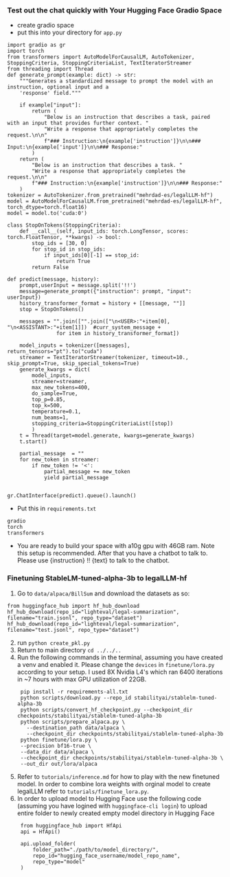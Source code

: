 ### Test out the chat quickly with Your Hugging Face Gradio Space
* create gradio space 
* put this into your directory for `app.py`
```
import gradio as gr
import torch
from transformers import AutoModelForCausalLM, AutoTokenizer, StoppingCriteria, StoppingCriteriaList, TextIteratorStreamer
from threading import Thread
def generate_prompt(example: dict) -> str:
    """Generates a standardized message to prompt the model with an instruction, optional input and a
    'response' field."""

    if example["input"]:
        return (
            "Below is an instruction that describes a task, paired with an input that provides further context. "
            "Write a response that appropriately completes the request.\n\n"
            f"### Instruction:\n{example['instruction']}\n\n### Input:\n{example['input']}\n\n### Response:"
        )
    return (
        "Below is an instruction that describes a task. "
        "Write a response that appropriately completes the request.\n\n"
        f"### Instruction:\n{example['instruction']}\n\n### Response:"
    )
tokenizer = AutoTokenizer.from_pretrained("mehrdad-es/legalLLM-hf")
model = AutoModelForCausalLM.from_pretrained("mehrdad-es/legalLLM-hf", torch_dtype=torch.float16)
model = model.to('cuda:0')

class StopOnTokens(StoppingCriteria):
    def __call__(self, input_ids: torch.LongTensor, scores: torch.FloatTensor, **kwargs) -> bool:
        stop_ids = [30, 0]
        for stop_id in stop_ids:
            if input_ids[0][-1] == stop_id:
                return True
        return False

def predict(message, history):
    prompt,userInput = message.split('!!')
    message=generate_prompt({"instruction": prompt, "input": userInput})
    history_transformer_format = history + [[message, ""]]
    stop = StopOnTokens()

    messages = "".join(["".join(["\n<USER>:"+item[0], "\n<ASSISTANT>:"+item[1]])  #curr_system_message +
                for item in history_transformer_format])

    model_inputs = tokenizer([messages], return_tensors="pt").to("cuda")
    streamer = TextIteratorStreamer(tokenizer, timeout=10., skip_prompt=True, skip_special_tokens=True)
    generate_kwargs = dict(
        model_inputs,
        streamer=streamer,
        max_new_tokens=400,
        do_sample=True,
        top_p=0.85,
        top_k=500,
        temperature=0.1,
        num_beams=1,
        stopping_criteria=StoppingCriteriaList([stop])
        )
    t = Thread(target=model.generate, kwargs=generate_kwargs)
    t.start()

    partial_message  = ""
    for new_token in streamer:
        if new_token != '<':
            partial_message += new_token
            yield partial_message


gr.ChatInterface(predict).queue().launch()
```
* Put this in `requirements.txt`
```
gradio
torch
transformers 
```
* You are ready to build your space with a10g gpu with 46GB ram. Note this setup is recommended. After that you have a chatbot to talk to. Please use {instruction} !! {text} to talk to the chatbot.
### Finetuning StableLM-tuned-alpha-3b to legalLLM-hf
1. Go to `data/alpaca/BillSum` and download the datasets as so:
  ```
  from huggingface_hub import hf_hub_download
  hf_hub_download(repo_id="lighteval/legal-summarization", filename="train.jsonl", repo_type="dataset")
  hf_hub_download(repo_id="lighteval/legal-summarization", filename="test.jsonl", repo_type="dataset")
  ```
2. run `python create_pkl.py`
3. Return to main directory `cd ../../..`
4. Run the following commands in the terminal, assuming you have created a venv and enabled it. Please change the `devices` in `finetune/lora.py` according to your setup. I used 8X Nvidia L4's which ran 6400 iterations in ~7 hours with max GPU utilization of 22GB.
   ```
    pip install -r requirements-all.txt
    python scripts/download.py --repo_id stabilityai/stablelm-tuned-alpha-3b
    python scripts/convert_hf_checkpoint.py --checkpoint_dir checkpoints/stabilityai/stablelm-tuned-alpha-3b
    python scripts/prepare_alpaca.py \
      --destination_path data/alpaca \
      --checkpoint_dir checkpoints/stabilityai/stablelm-tuned-alpha-3b
    python finetune/lora.py \
    --precision bf16-true \
    --data_dir data/alpaca \
    --checkpoint_dir checkpoints/stabilityai/stablelm-tuned-alpha-3b \
    --out_dir out/lora/alpaca
   ```
5. Refer to `tutorials/inference.md` for how to play with the new finetuned model. In order to combine lora weights with orginal model to create legalLLM refer to `tutorials/finetune_lora.py`.
6. In order to upload model to Hugging Face use the following code (assuming you have logined with `huggingface-cli login`) to upload entire folder to newly created empty model directory in Hugging Face
   ```
    from huggingface_hub import HfApi
    api = HfApi()
    
    api.upload_folder(
        folder_path="./path/to/model_directory/",
        repo_id="hugging_face_username/model_repo_name",
        repo_type="model"
    )
   ```
